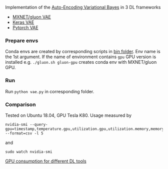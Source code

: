 Implementation of the [Auto-Encoding Variational Bayes](https://arxiv.org/abs/1312.6114) in 3 DL frameworks

   * [MXNET/gluon VAE](https://gluon.mxnet.io/chapter13_unsupervised-learning/vae-gluon.html)
   * [Keras VAE](https://github.com/keras-team/keras/blob/master/examples/variational_autoencoder.py)
   * [Pytorch VAE](https://github.com/pytorch/examples/tree/master/vae)

### Prepare envs
Conda envs are created by corresponding scripts in [bin folder](../bin). Env name is the 1st argument. If the name of 
environment contains `gpu` GPU version is installed e.g. `./gluon.sh gluon-gpu` creates conda env with MXNET/gluon GPU.

### Run   
Run `python vae.py` in corresponding folder.

### Comparison
Tested on Ubuntu 18.04, GPU Tesla K80. Usage measured by 
```text
nvidia-smi --query-gpu=timestamp,temperature.gpu,utilization.gpu,utilization.memory,memory.total,memory.free,memory.used --format=csv -l 5
```
and
```text
sudo watch nvidia-smi
```

[GPU consumption for different DL tools](../docs/vae)  
 